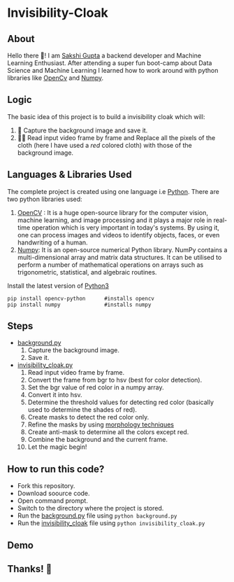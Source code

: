 # Invisibility-Cloak

## About
Hello there 👋! I am [Sakshi Gupta](https://www.linkedin.com/in/sakshi-gupta-49ab8b179/?lipi=urn%3Ali%3Apage%3Ad_flagship3_feed%3B3wtZ8RY%2FR1KWRtb%2FZ0qBew%3D%3D) a backend developer and Machine Learning Enthusiast. After attending a super fun boot-camp about Data Science and Machine Learning I learned how to work around with python libraries like [OpenCv](https://opencv.org/) and [Numpy](https://numpy.org/).

## Logic
The basic idea of this project is to build a invisibility cloak which will:
1. 📸 Capture the background image and save it. 
2. 🏃‍♀️ Read input video frame by frame and Replace all the pixels of the cloth (here I have used a *red* colored cloth) with those of the background image.

## Languages & Libraries Used
The complete project is created using one language i.e [Python](https://www.python.org/). There are two python libraries used:
1. [OpenCV](https://opencv.org/) : It is a huge open-source library for the computer vision, machine learning, and image processing and it plays a major role in real-time operation which is very important in today's systems. By using it, one can process images and videos to identify objects, faces, or even handwriting of a human.
2. [Numpy](https://numpy.org/): It is an open-source numerical Python library. NumPy contains a multi-dimensional array and matrix data structures. It can be utilised to perform a number of mathematical operations on arrays such as trigonometric, statistical, and algebraic routines.

Install the latest version of [Python3](https://www.python.org/downloads/)

```
pip install opencv-python      #installs opencv
pip install numpy              #installs numpy

```

## Steps
- [background.py](https://github.com/sakshigupta265/Invisibility-Cloak/blob/master/background.py)
    1. Capture the background image.
    2. Save it.
- [invisibility_cloak.py](https://github.com/sakshigupta265/Invisibility-Cloak/blob/master/invisibility_cloak.py)
    1. Read input video frame by frame.
    2. Convert the frame from bgr to hsv (best for color detection).
    3. Set the bgr value of red color in a numpy array.
    4. Convert it into hsv.
    5. Determine the threshold values for detecting red color (basically used to determine the shades of red).
    6. Create masks to detect the red color only.
    7. Refine the masks by using [morphology techniques](https://docs.opencv.org/master/d9/d61/tutorial_py_morphological_ops.html)
    8. Create anti-mask to determine all the colors except red.
    9. Combine the background and the current frame.
    10. Let the magic begin!


## How to run this code?
* Fork this repository.
* Download soource code.
* Open command prompt.
* Switch to the directory where the project is stored.
* Run the [background.py]() file using `python background.py`
* Run the [invisibility_cloak]() file using `python invisibility_cloak.py`

## Demo

## Thanks! 🎉

